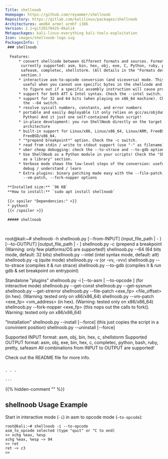 ```yaml
---
Title: shellnoob
Homepage: https://github.com/reyammer/shellnoob
Repository: https://gitlab.com/kalilinux/packages/shellnoob
Architectures: amd64 armel armhf i386
Version: 2.1+git20170425-0kali4
Metapackages: kali-linux-everything kali-tools-exploitation 
Icon: images/shellnoob-logo.svg
PackagesInfo: |
 ### shellnoob
 
  Features:
      * convert shellcode between different formats and sources. Formats
       currently supported: asm, bin, hex, obj, exe, C, Python, ruby, pretty,
       safeasm, completec, shellstorm. (All details in the "Formats description"
       section.)
      * interactive asm-to-opcode conversion (and viceversa) mode. This is
        useful when you cannot use specific bytes in the shellcode and you want
        to figure out if a specific assembly instruction will cause problems.
      * support for both ATT & Intel syntax. Check the --intel switch.
      * support for 32 and 64 bits (when playing on x86_64 machine). Check
        the --64 switch.
      * resolve syscall numbers, constants, and error numbers
      * portable and easily deployable (it only relies on gcc/as/objdump and
        Python) And it just one self-contained Python script!
      * in-place development: you run ShellNoob directly on the target
        architecture
      * built-in support for Linux/x86, Linux/x86_64, Linux/ARM, FreeBSD/x86,
        FreeBSD/x86_64.
      * "*prepend breakpoint*" option. Check the -c switch.
      * read from stdin / write to stdout support (use "-" as filename)
      * uber cheap debugging: check the --to-strace and --to-gdb option!
      * Use ShellNoob as a Python module in your scripts! Check the "ShellNoob
        as a library" section.
      * Verbose mode shows the low-level steps of the conversion: useful to
        debug / understand / learn
      * Extra plugins: binary patching made easy with the --file-patch,
        --vm-patch, --fork-nopper options
 
 **Installed size:** `96 KB`  
 **How to install:** `sudo apt install shellnoob`  
 
 {{< spoiler "Dependencies:" >}}
 * python3
 {{< /spoiler >}}
 
 ##### shellnoob
 
 
 ```
 root@kali:~# shellnoob -h
 shellnoob.py [--from-INPUT] (input_file_path | - ) [--to-OUTPUT] [output_file_path | - ]
 shellnoob.py -c (prepend a breakpoint (Warning: only few platforms/OS are supported!)
 shellnoob.py --64 (64 bits mode, default: 32 bits)
 shellnoob.py --intel (intel syntax mode, default: att)
 shellnoob.py -q (quite mode)
 shellnoob.py -v (or -vv, -vvv)
 shellnoob.py --to-strace (compiles it & run strace)
 shellnoob.py --to-gdb (compiles it & run gdb & set breakpoint on entrypoint)
 
 Standalone "plugins"
 shellnoob.py -i [--to-asm | --to-opcode ] (for interactive mode)
 shellnoob.py --get-const <const>
 shellnoob.py --get-sysnum <sysnum>
 shellnoob.py --get-strerror <errno>
 shellnoob.py --file-patch <exe_fp> <file_offset> <data> (in hex). (Warning: tested only on x86/x86_64)
 shellnoob.py --vm-patch <exe_fp> <vm_address> <data> (in hex). (Warning: tested only on x86/x86_64)
 shellnoob.py --fork-nopper <exe_fp> (this nops out the calls to fork(). Warning: tested only on x86/x86_64)
 
 "Installation"
 shellnoob.py --install [--force] (this just copies the script in a convinient position)
 shellnoob.py --uninstall [--force]
 
 Supported INPUT format: asm, obj, bin, hex, c, shellstorm
 Supported OUTPUT format: asm, obj, exe, bin, hex, c, completec, python, bash, ruby, pretty, safeasm
 All combinations from INPUT to OUTPUT are supported!
 
 Check out the README file for more info.
 ```
 
 - - -
 
---
```

{{% hidden-comment "<!--Do not edit anything above this line-->" %}}

## shellnoob Usage Example

Start in interactive mode (`-i`) in asm to opcode mode (`–to-opcode`):

```
root@kali:~# shellnoob -i --to-opcode
asm_to_opcode selected (type "quit" or ^C to end)
>> xchg %eax, %esp
xchg %eax, %esp ~> 94
>> ret
ret ~> c3
>>
```
